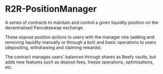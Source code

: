 # R2R-PositionManager

A series of contracts to maintain and control a given liquidity position on the decentralised Pancakeswap exchange.

These expose position actions to users with the manager role (adding and removing liquidity manually or through a bot) and basic operations to users (depositing, withdrawing and claiming rewards).

The contract manages users' balances through shares as Beefy vaults, but adds new features such as deposit fees, freeze operations, optimisations, etc.
